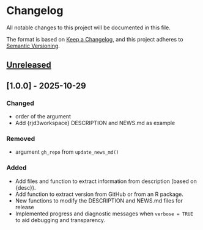 # Changelog

All notable changes to this project will be documented in this file.

The format is based on [Keep a Changelog](https://keepachangelog.com/en/1.1.0/), and this project adheres to [Semantic Versioning](https://semver.org/spec/v2.0.0.html).


## [Unreleased]

## [1.0.0] - 2025-10-29

### Changed

* order of the argument
* Add {rjd3workspace} DESCRIPTION and NEWS.md as example

### Removed

* argument `gh_repo` from `update_news_md()`


### Added

* Add files and function to extract information from description (based on {desc}).
* Add function to extract version from GitHub or from an R package.
* New functions to modify the DESCRIPTION and NEWS.md files for release
* Implemented progress and diagnostic messages when `verbose = TRUE` to aid debugging and transparency.

[Unreleased]: https://github.com/TanguyBarthelemy/releaser/compare/main...HEAD
